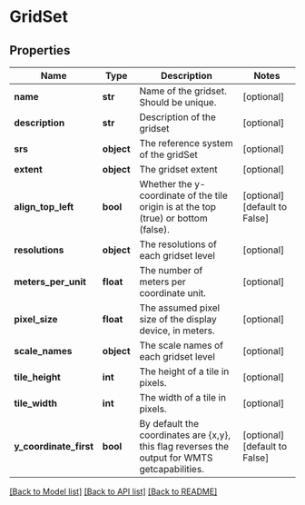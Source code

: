 # GridSet

## Properties
Name | Type | Description | Notes
------------ | ------------- | ------------- | -------------
**name** | **str** | Name of the gridset. Should be unique. | [optional] 
**description** | **str** | Description of the gridset | [optional] 
**srs** | **object** | The reference system of the gridSet | [optional] 
**extent** | **object** | The gridset extent | [optional] 
**align_top_left** | **bool** | Whether the y-coordinate of the tile origin is at the top (true) or bottom (false). | [optional] [default to False]
**resolutions** | **object** | The resolutions of each gridset level | [optional] 
**meters_per_unit** | **float** | The number of meters per coordinate unit. | [optional] 
**pixel_size** | **float** | The assumed pixel size of the display device, in meters. | [optional] 
**scale_names** | **object** | The scale names of each gridset level | [optional] 
**tile_height** | **int** | The height of a tile in pixels. | [optional] 
**tile_width** | **int** | The width of a tile in pixels. | [optional] 
**y_coordinate_first** | **bool** | By default the coordinates are {x,y}, this flag reverses the output for WMTS getcapabilities. | [optional] [default to False]

[[Back to Model list]](../README.md#documentation-for-models) [[Back to API list]](../README.md#documentation-for-api-endpoints) [[Back to README]](../README.md)


